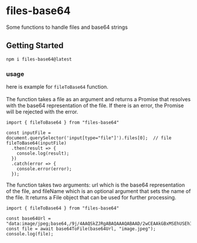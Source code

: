 ﻿# files-base64
 Some functions to handle files and base64 strings
 
 ## Getting Started

```
npm i files-base64@latest
```
### usage
here is example for `fileToBase64` function.\
\
The function takes a file as an argument and returns a Promise that resolves with the base64 representation of the file. If there is an error, the Promise will be rejected with the error.
```
import { fileToBase64 } from "files-base64"

const inputFile = document.querySelector('input[type="file"]').files[0];  // file
fileToBase64(inputFile)
  .then(result => {
    console.log(result);
  })
  .catch(error => {
    console.error(error);
  });
```
The function takes two arguments: url which is the base64 representation of the file, and fileName which is an optional argument that sets the name of the file. It returns a File object that can be used for further processing.
```
import { fileToBase64 } from "files-base64"

const base64Url = "data:image/jpeg;base64,/9j/4AAQSkZJRgABAQAAAQABAAD/2wCEAAkGBxMSEhUSEhIVFhUVFRcVFRU...";
const file = await base64ToFile(base64Url, "image.jpeg");
console.log(file);
```



